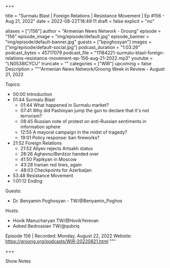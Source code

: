 
+++

title = "Surmalu Blast | Foreign Relations | Resistance Movement | Ep #156 - Aug 21, 2022"
date = 2022-08-22T18:49:11
draft = false
explicit = "no"

aliases = ["/156"]
author = "Armenian News Network - Groong"
episode = "156"
episode_image = "img/episode/default.jpg"
episode_banner = "img/episode/default-banner.jpg"
guests = ["bpoghosyan"]
images = ["img/episode/default-social.jpg"]
podcast_duration = "1:03:26"
podcast_bytes = 45717079
podcast_file = "11184221-surmalu-blast-foreign-relations-resistance-movement-ep-156-aug-21-2022.mp3"
youtube = "LN0538lCYCU"
truncate = ""
categories = ["WIR"]
upcoming = false
Description = """Armenian News Network/Groong Week in Review - August 21, 2022

Topics:

- 00:00 Introduction
- 01:44 Surmalu Blast
    - 01:44 What happened in Surmalu market?
    - 07:41 Why did Pashinyan jump the gun to declare that it's not terrorism?
    - 08:45 Russian note of protest on anti-Russian sentiments in information sphere
    - 12:55 A mayoral campaign in the midst of tragedy?
    - 19:01 Policy response: ban fireworks?
- 21:52 Foreign Relations
    - 21:52 Aliyev rejects Artsakh status
    - 28:26 Aghavno/Berdzor handed over
    - 41:50 Papikyan in Moscow
    - 43:28 Iranian red lines, again
    - 48:03 Checkpoints for Azerbaijan
- 53:48 Resistance Movement
- 1:01:12 Ending

Guests:

- Dr. Benyamin Poghosyan - TW/@Benyamin_Poghos

Hosts:

- Hovik Manucharyan TW/@HovikYerevan
- Asbed Bedrossian TW/@qubriq

Episode 156 | Recorded: Monday, August 22, 2022
Website: https://groong.org/podcasts/WiR-20220821.html
"""

+++

Show Notes

